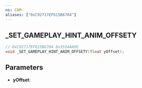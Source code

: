 ```yaml
---
ns: CAM
aliases: ["0xC92717EF615B6704"]
---
```

## _SET_GAMEPLAY_HINT_ANIM_OFFSETY

```c
// 0xC92717EF615B6704 0x3554AA0E
void _SET_GAMEPLAY_HINT_ANIM_OFFSETY(float yOffset);
```

## Parameters
* **yOffset**: 

